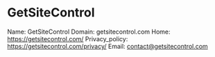 
# GetSiteControl

Name: GetSiteControl
Domain: getsitecontrol.com
Home: https://getsitecontrol.com/
Privacy_policy: https://getsitecontrol.com/privacy/
Email: contact@getsitecontrol.com
